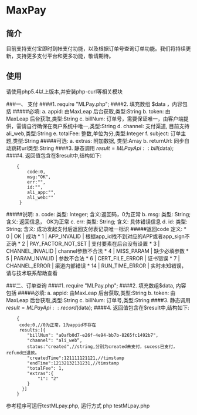 # MaxPay
## 简介

目前支持支付宝即时到帐支付功能，以及根据订单号查询订单功能。我们将持续更新，支持更多支付平台和更多功能，敬请期待。

## 使用
请使用php5.4以上版本,并安装php-curl等相关模块

###一、 支付
####1. require "MLPay.php";
####2. 填充数组 $data ，内容包括
#####必填: 
      a. appid: 由MaxLeap 后台获取,类型:String
      b. token: 由MaxLeap 后台获取,类型:String
      c. billNum: 订单号，需要保证唯一，由客户端提供，需请自行确保在商户系统中唯一,类型:String
      d. channel: 支付渠道, 目前支持 ali_web,类型:String
      e. totalFee: 整数,单位为分,类型:Integer
      f. subject: 订单主题,类型:String
#####可选:
      a. extras: 附加数据, 类型:Array
      b. returnUrl: 同步自动跳转url类型:String
####3. 静态调用 $result = MLPayApi::bill($data);
####4. 返回值包含在$result中,结构如下:
```
    {
        code:0,
        msg:"OK",
        err:"",
        id:"",
        ali_app:"",
        ali_web:""
     }
```
#####说明:
      a. code: 类型: Integer; 含义:返回码，0为正常
      b. msg: 类型: String; 含义: 返回信息， OK为正常
      c. err: 类型: String; 含义: 具体错误信息
      d. id: 类型: String; 含义: 成功发起支付后返回支付表记录唯一标识
#####返回code 定义:
      * 0 | OK | 成功
      * 1 | APP_INVALID | 根据app_id找不到对应的APP或者app_sign不正确
      * 2 | PAY_FACTOR_NOT_SET | 支付要素在后台没有设置
      * 3 | CHANNEL_INVALID | channel参数不合法
      * 4 | MISS_PARAM | 缺少必填参数
      * 5 | PARAM_INVALID | 参数不合法
      * 6 | CERT_FILE_ERROR | 证书错误
      * 7 | CHANNEL_ERROR | 渠道内部错误
      * 14 | RUN_TIME_ERROR | 实时未知错误，请与技术联系帮助查看

###二、订单查询
####1. require "MLPay.php";
####2. 填充数组$data, 内容包括
#####必填: 
      a. appid: 由MaxLeap 后台获取,类型:String
      b. token: 由MaxLeap 后台获取,类型:String
      c. billNum: 订单号,类型:String
####3. 静态调用 $result = MLPayApi::record($data);
####4. 返回值包含在$result中,结构如下:
```
    {
     code:0,//0为正常，1为appid不存在
     results:[{
        "billNum": "a0afb0d7-e26f-4e94-bb7b-8265fc1492b7",
        "channel": "ali_web“,
        status:"created",//string,分别为created未支付，sucess已支付，refund已退款。
        "createdTime":121111121121,//timstamp
        "endTime":12132132131231,//timstamp
        "totalFee": 1,
        "extras":{
            "1": "2"
        }
      }]
    }
```  
参考程序可运行testMLpay.php, 运行方式 php testMLpay.php
